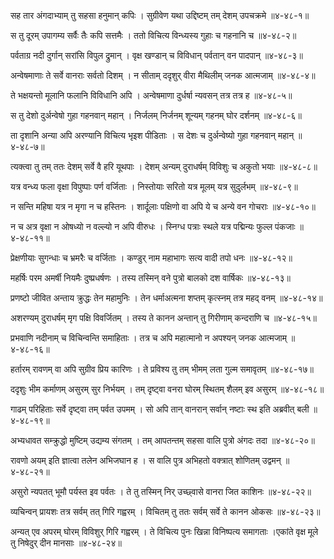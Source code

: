 सह तार अंगदाभ्याम् तु सहसा हनुमान् कपिः ।
सुग्रीवेण यथा उद्दिष्टम् तम् देशम् उपचक्रमे ॥४-४८-१॥

स तु दूरम् उपागम्य सर्वैः तैः कपि सत्तमैः ।
ततो विचित्य विन्ध्यस्य गुहाः च गहनानि च ॥४-४८-२॥

पर्वताग्र नदी दुर्गान् सरांसि विपुल द्रुमान् ।
वृक्ष खण्डान् च विविधान् पर्वतान् वन पादपान् ॥४-४८-३॥

अन्वेषमाणाः ते सर्वे वानराः सर्वतो दिशम् ।
न सीताम् ददृशुर् वीरा मैथिलीम् जनक आत्मजाम् ॥४-४८-४॥

ते भक्षयन्तो मूलानि फलानि विविधानि अपि ।
अन्वेषमाणा दुर्धर्षा न्यवसन् तत्र तत्र ह ॥४-४८-५॥

स तु देशो दुर्अन्वेषो गुहा गहनवान् महान् ।
निर्जलम् निर्जनम् शून्यम् गहनम् घोर दर्शनम् ॥४-४८-६॥

ता दृशानि अन्या अपि अरण्यानि विचित्य भृइश पीडिताः ।
स देशः च दुर्अन्वेष्यो गुहा गहनवान् महान् ॥४-४८-७॥

त्यक्त्वा तु तम् ततः देशम् सर्वे वै हरि यूथपाः ।
देशम् अन्यम् दुराधर्षम् विविशुः च अकुतो भयाः ॥४-४८-८॥

यत्र वन्ध्य फला वृक्षा विपुष्पाः पर्ण वर्जिताः ।
निस्तोयाः सरितो यत्र मूलम् यत्र सुदुर्लभम् ॥४-४८-९॥

न सन्ति महिषा यत्र न मृगा न च हस्तिनः ।
शार्दूलाः पक्षिणो वा अपि ये च अन्ये वन गोचराः ॥४-४८-१०॥

न च अत्र वृक्षा न ओषध्यो न वल्ल्यो न अपि वीरुधः ।
स्निग्ध पत्राः स्थले यत्र पद्मिन्यः फुल्ल पंकजाः ॥४-४८-११॥

प्रेक्षणीयाः सुगन्धाः च भ्रमरैः च वर्जिताः ।
कण्डुर् नाम महाभागः सत्य वादी तपो धनः ॥४-४८-१२॥

महर्षिः परम अमर्षी नियमैः दुष्प्रधर्षणः ।
तस्य तस्मिन् वने पुत्रो बालको दश वार्षिकः ॥४-४८-१३॥

प्रणष्टो जीवित अन्ताय क्रुद्धः तेन महामुनिः ।
तेन धर्माअत्मना शप्तम् कृत्स्नम् तत्र महद् वनम् ॥४-४८-१४॥

अशरण्यम् दुराधर्षम् मृग पक्षि विवर्जितम् ।
तस्य ते कानन अन्तान् तु गिरीणाम् कन्दराणि च ॥४-४८-१५॥

प्रभवाणि नदीनाम् च विचिन्वन्ति समाहिताः ।
तत्र च अपि महात्मानो न अपश्यन् जनक आत्मजाम् ॥४-४८-१६॥

हर्तारम् रावणम् वा अपि सुग्रीव प्रिय कारिणः ।
ते प्रविश्य तु तम् भीमम् लता गुल्म समावृतम् ॥४-४८-१७॥

ददृशुः भीम कर्माणम् असुरम् सुर निर्भयम् ।
तम् दृष्ट्वा वनरा घोरम् स्थितम् शैलम् इव असुरम् ॥४-४८-१८॥

गाढम् परिहिताः सर्वे दृष्ट्वा तम् पर्वत उपमम् ।
सो अपि तान् वानरान् सर्वान् नष्टाः स्थ इति अब्रवीत् बली ॥४-४८-१९॥

अभ्यधावत सम्क्रुद्धो मुष्टिम् उद्यम्य संगतम् ।
तम् आपतन्तम् सहसा वालि पुत्रो अंगदः तदा ॥४-४८-२०॥

रावणो अयम् इति ज्ञात्वा तलेन अभिजघान ह ।
स वालि पुत्र अभिहतो वक्त्रात् शोणितम् उद्वमन् ॥४-४८-२१॥

असुरो न्यपतत् भूमौ पर्यस्त इव पर्वतः ।
ते तु तस्मिन् निर् उच्छ्वासे वानरा जित काशिनः ॥४-४८-२२॥

व्यचिन्वन् प्रायशः तत्र सर्वम् तत् गिरि गह्वरम् ।
विचितम् तु ततः सर्वम् सर्वे ते कानन ओकसः ॥४-४८-२३॥

अन्यत् एव अपरम् घोरम् विविशुर् गिरि गह्वरम् ।
ते विचित्य पुनः खिन्ना विनिष्पत्य समागताः ।एकांते वृक्ष मूले तु निषेदुर् दीन मानसाः ॥४-४८-२४॥

